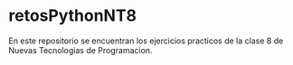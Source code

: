 # retosPythonNT8
En este repositorio se encuentran los ejercicios practicos de la clase 8 de Nuevas Tecnologias de Programacion.
